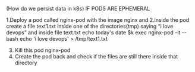 (How do we persist data in k8s)
                       IF  PODS ARE EPHEMERAL

1.Deploy a pod called nginx-pod with the image nginx and 
2.inside the pod create a file text1.txt  inside one of the directories(tmp) saying 
“i love devops” and inside file text.txt echo  today's date
$k exec nginx-pod -it -- bash
echo 'i love devops' > /tmp/text1.txt

3. Kill this pod nginx-pod
4. Create the pod back and check if the files are still there inside that directory